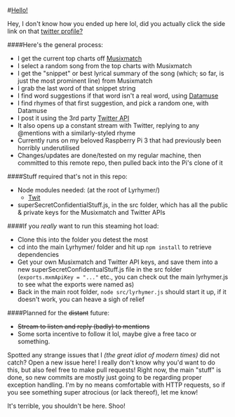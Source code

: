 #[Hello!](https://twitter.com/lyrhymer)

Hey, I don't know how you ended up here lol, did you actually click the side link on that
[twitter profile?](https://twitter.com/lyrhymer)

####Here's the general process:
- I get the current top charts off [Musixmatch](https://developer.musixmatch.com/documentation)
- I select a random song from the top charts with Musixmatch
- I get the "snippet" or best lyrical summary of the song (which; so far, is just the most prominent line) from Musixmatch
- I grab the last word of that snippet string
- I find word suggestions if that word isn't a real word, using [Datamuse](http://www.datamuse.com/api/)
- I find rhymes of that first suggestion, and pick a random one, with Datamuse
- I post it using the 3rd party [Twitter API](https://github.com/ttezel/twit)
- It also opens up a constant stream with Twitter, replying to any @mentions with a similarly-styled rhyme
- Currently runs on my beloved Raspberry Pi 3 that had previously been horribly underutilised
- Changes/updates are done/tested on my regular machine, then committed to this remote repo, then pulled back into the Pi's clone of it

####Stuff required that's not in this repo:
- Node modules needed: (at the root of Lyrhymer/)
  - [Twit](https://github.com/ttezel/twit)
- superSecretConfidentialStuff.js, in the src folder, which has all the public & private keys for the Musixmatch and Twitter APIs

####If you _really_ want to run this steaming hot load:
- Clone this into the folder you detest the most
- cd into the main Lyrhymer/ folder and hit up `npm install` to retrieve dependencies
- Get your own Musixmatch and Twitter API keys, and save them into a new superSecretConfidentualStuff.js file in the src folder (`exports.mxmApiKey = "..."` etc., you can check out the main lyrhymer.js to see what the exports were named as)
- Back in the main root folder, `node src/lyrhymer.js` should start it up, if it doesn't work, you can heave a sigh of relief

####Planned for the ~~distant~~ future:
- ~~Stream to listen and reply (badly) to mentions~~
- Some sorta incentive to follow it lol, maybe give a free taco or something.

Spotted any strange issues that I _(the great idiot of modern times)_ did not catch? Open
a new issue here! I really don't know why you'd want to do this, but also feel free to
make pull requests! Right now, the main "stuff" is done, so new commits are mostly just
going to be regarding proper exception handling. I'm by no means comfortable with HTTP 
requests, so if you see something super atrocious (or lack thereof), let me know!

It's terrible, you shouldn't be here. Shoo!